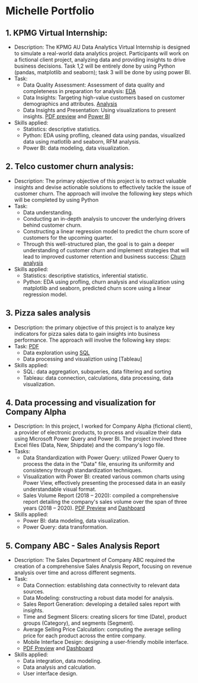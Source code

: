 # Michelle Portfolio

## 1. KPMG Virtual Internship: 
- Description: The KPMG AU Data Analytics Virtual Internship is designed to simulate a real-world data analytics project. Participants will work on a fictional client project, analyzing data and providing insights to drive business decisions. Task 1,2 will be entirely done by using Python (pandas, matplotlib and seaborn); task 3 will be done by using power BI.
- Task:
  + Data Quality Assessment: Assessment of data quality and completeness in preparation for analysis: [EDA](https://colab.research.google.com/drive/1y-izqnwTvoAtKY31lNRyshe-aP7AjGPB?usp=sharing)
  + Data Insights: Targeting high-value customers based on customer demographics and attributes. [Analysis](https://colab.research.google.com/drive/1y-izqnwTvoAtKY31lNRyshe-aP7AjGPB?usp=sharing)
  + Data Insights and Presentation: Using visualizations to present insights. [PDF preview](https://github.com/MichelleTram/MichellePort.github.io/blob/43bce286e1e44eae1a8978b20896775374bc3ac0/1.%20CUSTOMER%20SEGMENTS%20REPORT.pdf) and [Power BI](https://github.com/MichelleTram/MichellePort.github.io/blob/43bce286e1e44eae1a8978b20896775374bc3ac0/3.%20CUSTOMER%20SEGMENTS%20%7C%20DASHBOARD.pbix)
- Skills applied:
  + Statistics: descriptive statistics.
  + Python: EDA using profling, cleaned data using pandas, visualized data using matlotlib and seaborn, RFM analysis.
  + Power BI: data modeling, data visualization.

## 2. Telco customer churn analysis: 
- Description: The primary objective of this project is to extract valuable insights and devise actionable solutions to effectively tackle the issue of customer churn. The approach will involve the following key steps which will be completed by using Python
- Task: 
  + Data understanding.
  + Conducting an in-depth analysis to uncover the underlying drivers behind customer churn.
  + Constructing a linear regression model to predict the churn score of customers for the upcoming quarter.
  + Through this well-structured plan, the goal is to gain a deeper understanding of customer churn and implement strategies that will lead to improved customer retention and business success: [Churn analysis](https://colab.research.google.com/drive/1xerbRib6_IGz4AiO6lqADpb4X3T9QCtb?usp=sharing)
- Skills applied:
  + Statistics: descriptive statistics, inferential statistic.
  + Python: EDA using profling, churn analysis and visualization using matplotlib and seaborn, predicted churn score using a linear regression model.

## 3. Pizza sales analysis
- Description: the primary objective of this project is to analyze key indicators for pizza sales data to gain insights into business performance. The approach will involve the following key steps:
- Task: [PDF](https://github.com/MichelleTram/MichellePort.github.io/blob/ec689fd43be23ca98f5058e15b5adbefc837546b/Pizza%20Sales_Problem%20Statement.pdf)
  + Data exploration using [SQL](https://github.com/MichelleTram/MichellePort.github.io/blob/fb3bd3412b7f5fa758295e753afb570766cb66af/Pizza.sql)
  + Data processing and visualiztion using [Tableau]
- Skills applied:
  + SQL: data aggregation, subqueries, data filtering and sorting
  + Tableau: data connection, calculations, data processing, data visualization.
 
## 4. Data processing and visualization for Company Alpha
- Description: In this project, I worked for Company Alpha (fictional client), a provider of electronic products, to process and visualize their data using Microsoft Power Query and Power BI. The project involved three Excel files (Data, New, Shipdate) and the company's logo file.
- Tasks:
  + Data Standardization with Power Query: utilized Power Query to process the data in the "Data" file, ensuring its uniformity and consistency through standardization techniques.
  + Visualization with Power BI: created various common charts using Power View, effectively presenting the processed data in an easily understandable visual format.
  + Sales Volume Report (2018 – 2020): compiled a comprehensive report detailing the company's sales volume over the span of three years (2018 – 2020). [PDF Preview](https://github.com/MichelleTram/MichellePort.github.io/blob/b5b16ad4a9edd26dab9ce0d56f487e942d988ae1/1.%20QUANTITY%20REPORT.pdf) and [Dashboard](https://github.com/MichelleTram/MichellePort.github.io/blob/2870ddf597b44ff3bdc860841c34f829150f9e39/2.%20QUANTITY%20REPORT%20%7C%20DASHBOARD.pbix)
- Skills applied:
  + Power BI: data modeling, data visualization.
  + Power Query: data transformation.
 
## 5. Company ABC - Sales Analysis Report
- Description: The Sales Department of Company ABC required the creation of a comprehensive Sales Analysis Report, focusing on revenue analysis over time and across different segments.
- Task:
  + Data Connection: establishing data connectivity to relevant data sources.
  + Data Modeling: constructing a robust data model for analysis.
  + Sales Report Generation: developing a detailed sales report with insights.
  + Time and Segment Slicers: creating slicers for time (Date), product groups (Category), and segments (Segment).
  + Average Selling Price Calculation: computing the average selling price for each product across the entire company.
  + Mobile Interface Design: designing a user-friendly mobile interface.
  + [PDF Preview](https://github.com/MichelleTram/MichellePort.github.io/blob/dfef81b0a7fe19ce67fbae7ace40bb32c659a5c3/1.%20SALE%20REPORT.pdf) and [Dashboard](https://github.com/MichelleTram/MichellePort.github.io/blob/dfef81b0a7fe19ce67fbae7ace40bb32c659a5c3/2.%20SALE%20REPORT%20%7C%20DASHBOARD.pbix)
- Skills applied:
  + Data integration, data modeling.
  + Data analysis and calculation.
  + User interface design.
